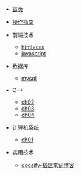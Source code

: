

* [首页](README)
* [操作指南](guide.md)

* 前端技术
    * [html+css](frontend/html+css/)
    * [javascript](#)

* 数据库
    * [mysql](#)

* C++
    * [ch02](cpp/ch02.md)
    * [ch03](cpp/ch03.md)
    * [ch04](cpp/ch04.md)

* 计算机系统
    * [ch01](#)

* 实用技术
    * [docsify-搭建笔记博客](frontend/docsify/)
